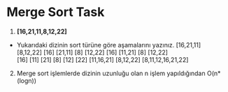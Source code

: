 # Merge Sort Task

1. **[16,21,11,8,12,22]**

- Yukarıdaki dizinin sort türüne göre aşamalarını yazınız.
  [16,21,11] [8,12,22]
  [16] [21,11] [8] [12,22]
  [16] [11,21] [8] [12,22]  
  [16] [11] [21] [8] [12] [22]
  [11,16,21] [8,12,22]
  [8,11,12,16,21,22]

2.  Merge sort işlemlerde dizinin uzunluğu olan n işlem yapıldığından O(n\*(logn))
